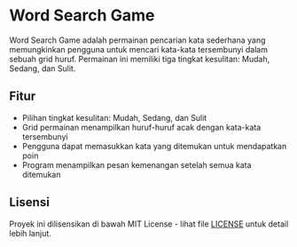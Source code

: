 # Word Search Game

Word Search Game adalah permainan pencarian kata sederhana yang memungkinkan pengguna untuk mencari kata-kata tersembunyi dalam sebuah grid huruf. Permainan ini memiliki tiga tingkat kesulitan: Mudah, Sedang, dan Sulit.

## Fitur

- Pilihan tingkat kesulitan: Mudah, Sedang, dan Sulit
- Grid permainan menampilkan huruf-huruf acak dengan kata-kata tersembunyi
- Pengguna dapat memasukkan kata yang ditemukan untuk mendapatkan poin
- Program menampilkan pesan kemenangan setelah semua kata ditemukan

## Lisensi

Proyek ini dilisensikan di bawah MIT License - lihat file [LICENSE](LICENSE) untuk detail lebih lanjut.
